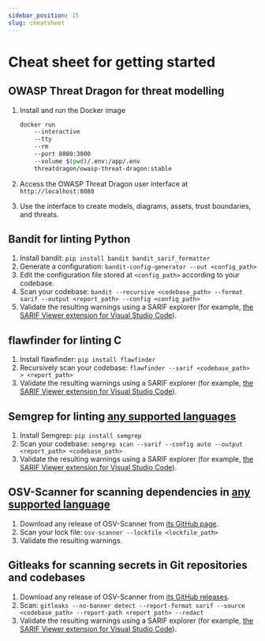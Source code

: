 ```yaml
---
sidebar_position: 15
slug: cheatsheet
---
```


# Cheat sheet for getting started

## OWASP Threat Dragon for threat modelling

1. Install and run the Docker image

    ```bash
    docker run
        --interactive
        --tty
        --rm
        --port 8080:3000
        --volume $(pwd)/.env:/app/.env
        threatdragon/owasp-threat-dragon:stable
    ```

2. Access the OWASP Threat Dragon user interface at `http://localhost:8080`
3. Use the interface to create models, diagrams, assets, trust boundaries, and threats.

## Bandit for linting Python

1. Install bandit: `pip install bandit bandit_sarif_formatter`
2. Generate a configuration: `bandit-config-generator --out <config_path>`
3. Edit the configuration file stored at `<config_path>` according to your codebase.
4. Scan your codebase: `bandit --recursive <codebase_path> --format sarif --output <report_path> --config <config_path>`
5. Validate the resulting warnings using a SARIF explorer (for example, [the SARIF Viewer extension for Visual Studio Code](https://marketplace.visualstudio.com/items?itemName=MS-SarifVSCode.sarif-viewer)).

## flawfinder for linting C

1. Install flawfinder: `pip install flawfinder`
2. Recursively scan your codebase: `flawfinder --sarif <codebase_path> > <report_path>`
3. Validate the resulting warnings using a SARIF explorer (for example, [the SARIF Viewer extension for Visual Studio Code](https://marketplace.visualstudio.com/items?itemName=MS-SarifVSCode.sarif-viewer)).

## Semgrep for linting [any supported languages](https://semgrep.dev/docs/supported-languages/)

1. Install Semgrep: `pip install semgrep`
2. Scan your codebase: `semgrep scan --sarif --config auto --output <report_path> <codebase_path>`
3. Validate the resulting warnings using a SARIF explorer (for example, [the SARIF Viewer extension for Visual Studio Code](https://marketplace.visualstudio.com/items?itemName=MS-SarifVSCode.sarif-viewer)).

## OSV-Scanner for scanning dependencies in [any supported language](https://google.github.io/osv-scanner/supported-languages-and-lockfiles/)

1. Download any release of OSV-Scanner from [its GitHub page](https://github.com/google/osv-scanner/releases).
2. Scan your lock file: `osv-scanner --lockfile <lockfile_path>`
3. Validate the resulting warnings.

## Gitleaks for scanning secrets in Git repositories and codebases

1. Download any release of OSV-Scanner from [its GitHub releases](https://github.com/gitleaks/gitleaks/releases).
2. Scan: `gitleaks --no-banner detect --report-format sarif --source <codebase_path> --report-path <report_path> --redact`
3. Validate the resulting warnings using a SARIF explorer (for example, [the SARIF Viewer extension for Visual Studio Code](https://marketplace.visualstudio.com/items?itemName=MS-SarifVSCode.sarif-viewer)).
